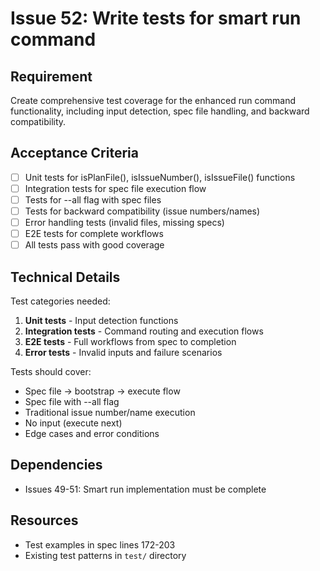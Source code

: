 # Issue 52: Write tests for smart run command

## Requirement
Create comprehensive test coverage for the enhanced run command functionality, including input detection, spec file handling, and backward compatibility.

## Acceptance Criteria
- [ ] Unit tests for isPlanFile(), isIssueNumber(), isIssueFile() functions
- [ ] Integration tests for spec file execution flow
- [ ] Tests for --all flag with spec files
- [ ] Tests for backward compatibility (issue numbers/names)
- [ ] Error handling tests (invalid files, missing specs)
- [ ] E2E tests for complete workflows
- [ ] All tests pass with good coverage

## Technical Details
Test categories needed:
1. **Unit tests** - Input detection functions
2. **Integration tests** - Command routing and execution flows
3. **E2E tests** - Full workflows from spec to completion
4. **Error tests** - Invalid inputs and failure scenarios

Tests should cover:
- Spec file → bootstrap → execute flow
- Spec file with --all flag
- Traditional issue number/name execution
- No input (execute next)
- Edge cases and error conditions

## Dependencies
- Issues 49-51: Smart run implementation must be complete

## Resources
- Test examples in spec lines 172-203
- Existing test patterns in `test/` directory
